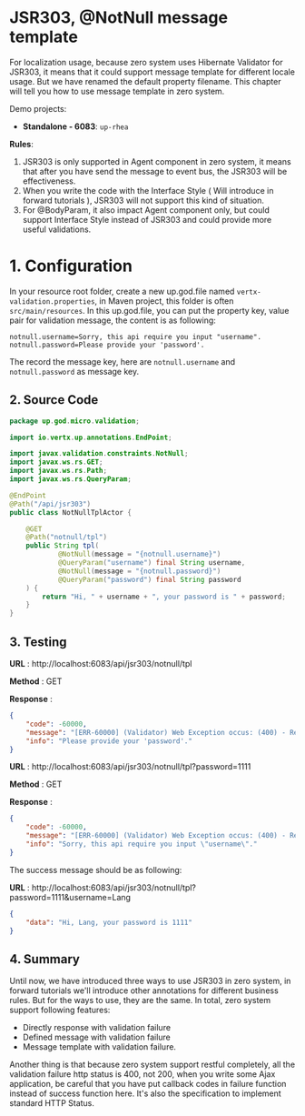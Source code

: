 # JSR303, @NotNull message template

For localization usage, because zero system uses Hibernate Validator for JSR303, it means that it could support message
template for different locale usage. But we have renamed the default property filename. This chapter will tell you how
to use message template in zero system.

Demo projects:

* **Standalone - 6083**: `up-rhea`

**Rules**:

1. JSR303 is only supported in Agent component in zero system, it means that after you have send the message to event
   bus, the JSR303 will be effectiveness.
2. When you write the code with the Interface Style \( Will introduce in forward tutorials \), JSR303 will not support
   this kind of situation.
3. For @BodyParam, it also impact Agent component only, but could support Interface Style instead of JSR303 and could
   provide more useful validations.

# 1. Configuration

In your resource root folder, create a new up.god.file named `vertx-validation.properties`, in Maven project, this
folder is often `src/main/resources`. In this up.god.file, you can put the property key, value pair for validation
message, the content is as following:

```properties
notnull.username=Sorry, this api require you input "username".
notnull.password=Please provide your 'password'.
```

The record the message key, here are `notnull.username` and `notnull.password` as message key.

## 2. Source Code

```java
package up.god.micro.validation;

import io.vertx.up.annotations.EndPoint;

import javax.validation.constraints.NotNull;
import javax.ws.rs.GET;
import javax.ws.rs.Path;
import javax.ws.rs.QueryParam;

@EndPoint
@Path("/api/jsr303")
public class NotNullTplActor {

    @GET
    @Path("notnull/tpl")
    public String tpl(
            @NotNull(message = "{notnull.username}")
            @QueryParam("username") final String username,
            @NotNull(message = "{notnull.password}")
            @QueryParam("password") final String password
    ) {
        return "Hi, " + username + ", your password is " + password;
    }
}
```

## 3. Testing

**URL** : http://localhost:6083/api/jsr303/notnull/tpl

**Method** : GET

**Response** :

```json
{
    "code": -60000,
    "message": "[ERR-60000] (Validator) Web Exception occus: (400) - Request validation failure, class = class up.god.micro.validation.NotNullTplActor, method = public java.lang.String up.god.micro.validation.NotNullTplActor.tpl(java.lang.String,java.lang.String), message = Please provide your 'password'..",
    "info": "Please provide your 'password'."
}
```

**URL** : http://localhost:6083/api/jsr303/notnull/tpl?password=1111

**Method** : GET

**Response** :

```json
{
    "code": -60000,
    "message": "[ERR-60000] (Validator) Web Exception occus: (400) - Request validation failure, class = class up.god.micro.validation.NotNullTplActor, method = public java.lang.String up.god.micro.validation.NotNullTplActor.tpl(java.lang.String,java.lang.String), message = Sorry, this api require you input \"username\"..",
    "info": "Sorry, this api require you input \"username\"."
}
```

The success message should be as following:

**URL** : http://localhost:6083/api/jsr303/notnull/tpl?password=1111&username=Lang

```json
{
    "data": "Hi, Lang, your password is 1111"
}
```

## 4. Summary

Until now, we have introduced three ways to use JSR303 in zero system, in forward tutorials we'll introduce other
annotations for different business rules. But for the ways to use, they are the same. In total, zero system support
following features:

* Directly response with validation failure
* Defined message with validation failure
* Message template with validation failure.

Another thing is that because zero system support restful completely, all the validation failure http status is 400, not
200, when you write some Ajax application, be careful that you have put callback codes in failure function instead of
success function here. It's also the specification to implement standard HTTP Status.




